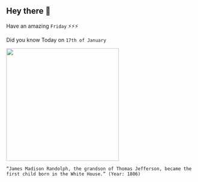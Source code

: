 ## Hey there 👋
Have an amazing `Friday` ⚡⚡⚡

Did you know Today on `17th of January`
 
 [<img src="https://upload.wikimedia.org/wikipedia/commons/thumb/4/4d/Thomas_Mann_Randolph.jpg/400px-Thomas_Mann_Randolph.jpg" width="300" />](https://en.wikipedia.org/wiki/Martha_Jefferson_Randolph#:~:text=James%20Madison%20Randolph%20(1806%E2%80%931834)%20was%20born%20at%20the%20President's%20House) 
 ```
“James Madison Randolph, the grandson of Thomas Jefferson, became the first child born in the White House.” (Year: 1806)
```
